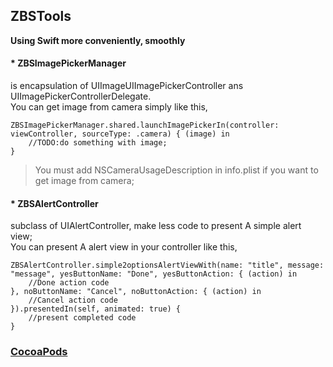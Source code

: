 ## ZBSTools 
__Using Swift more conveniently, smoothly__

#### * ZBSImagePickerManager 
is encapsulation of UIImageUIImagePickerController ans UIImagePickerControllerDelegate.  
You can get image from camera simply like this, 
```
ZBSImagePickerManager.shared.launchImagePickerIn(controller: viewController, sourceType: .camera) { (image) in
    //TODO:do something with image;
}
```
> You must add NSCameraUsageDescription in info.plist if  you want to get image from camera;

#### * ZBSAlertController  
subclass of UIAlertController, make less code to present A simple alert view;   
You can present A alert view in your controller like this, 
```
ZBSAlertController.simple2optionsAlertViewWith(name: "title", message: "message", yesButtonName: "Done", yesButtonAction: { (action) in
    //Done action code
}, noButtonName: "Cancel", noButtonAction: { (action) in
    //Cancel action code
}).presentedIn(self, animated: true) {
    //present completed code
}
```

### [CocoaPods][cocoapods]



[cocoapods]: https://cocoapods.org/


